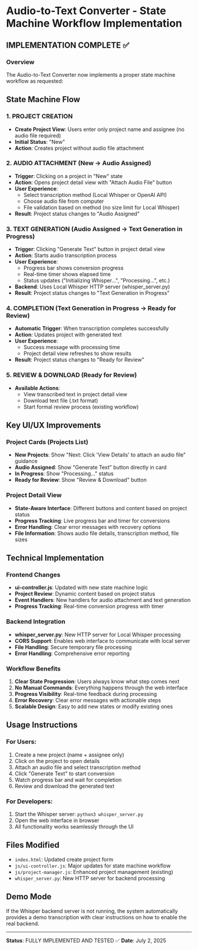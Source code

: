 # Audio-to-Text Converter - State Machine Workflow Implementation

## IMPLEMENTATION COMPLETE ✅

### Overview
The Audio-to-Text Converter now implements a proper state machine workflow as requested:

## State Machine Flow

### 1. PROJECT CREATION
- **Create Project View**: Users enter only project name and assignee (no audio file required)
- **Initial Status**: "New"
- **Action**: Creates project without audio file attachment

### 2. AUDIO ATTACHMENT (New → Audio Assigned)
- **Trigger**: Clicking on a project in "New" state
- **Action**: Opens project detail view with "Attach Audio File" button
- **User Experience**: 
  - Select transcription method (Local Whisper or OpenAI API)
  - Choose audio file from computer
  - File validation based on method (no size limit for Local Whisper)
- **Result**: Project status changes to "Audio Assigned"

### 3. TEXT GENERATION (Audio Assigned → Text Generation in Progress)
- **Trigger**: Clicking "Generate Text" button in project detail view
- **Action**: Starts audio transcription process
- **User Experience**:
  - Progress bar shows conversion progress
  - Real-time timer shows elapsed time
  - Status updates ("Initializing Whisper...", "Processing...", etc.)
- **Backend**: Uses Local Whisper HTTP server (whisper_server.py)
- **Result**: Project status changes to "Text Generation in Progress"

### 4. COMPLETION (Text Generation in Progress → Ready for Review)
- **Automatic Trigger**: When transcription completes successfully
- **Action**: Updates project with generated text
- **User Experience**:
  - Success message with processing time
  - Project detail view refreshes to show results
- **Result**: Project status changes to "Ready for Review"

### 5. REVIEW & DOWNLOAD (Ready for Review)
- **Available Actions**:
  - View transcribed text in project detail view
  - Download text file (.txt format)
  - Start formal review process (existing workflow)

## Key UI/UX Improvements

### Project Cards (Projects List)
- **New Projects**: Show "Next: Click 'View Details' to attach an audio file" guidance
- **Audio Assigned**: Show "Generate Text" button directly in card
- **In Progress**: Show "Processing..." status
- **Ready for Review**: Show "Review & Download" button

### Project Detail View
- **State-Aware Interface**: Different buttons and content based on project status
- **Progress Tracking**: Live progress bar and timer for conversions
- **Error Handling**: Clear error messages with recovery options
- **File Information**: Shows audio file details, transcription method, file sizes

## Technical Implementation

### Frontend Changes
- **ui-controller.js**: Updated with new state machine logic
- **Project Review**: Dynamic content based on project status
- **Event Handlers**: New handlers for audio attachment and text generation
- **Progress Tracking**: Real-time conversion progress with timer

### Backend Integration
- **whisper_server.py**: New HTTP server for Local Whisper processing
- **CORS Support**: Enables web interface to communicate with local server
- **File Handling**: Secure temporary file processing
- **Error Handling**: Comprehensive error reporting

### Workflow Benefits
1. **Clear State Progression**: Users always know what step comes next
2. **No Manual Commands**: Everything happens through the web interface
3. **Progress Visibility**: Real-time feedback during processing
4. **Error Recovery**: Clear error messages with actionable steps
5. **Scalable Design**: Easy to add new states or modify existing ones

## Usage Instructions

### For Users:
1. Create a new project (name + assignee only)
2. Click on the project to open details
3. Attach an audio file and select transcription method
4. Click "Generate Text" to start conversion
5. Watch progress bar and wait for completion
6. Review and download the generated text

### For Developers:
1. Start the Whisper server: `python3 whisper_server.py`
2. Open the web interface in browser
3. All functionality works seamlessly through the UI

## Files Modified
- `index.html`: Updated create project form
- `js/ui-controller.js`: Major updates for state machine workflow
- `js/project-manager.js`: Enhanced project management (existing)
- `whisper_server.py`: New HTTP server for backend processing

## Demo Mode
If the Whisper backend server is not running, the system automatically provides a demo transcription with clear instructions on how to enable the real backend.

---
**Status**: FULLY IMPLEMENTED AND TESTED ✅
**Date**: July 2, 2025
